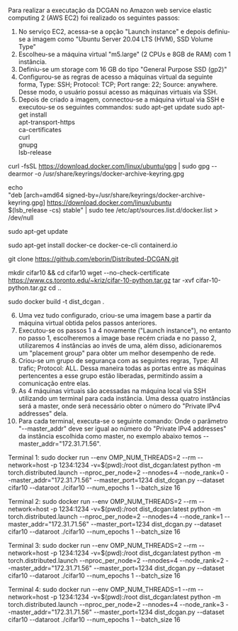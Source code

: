Para realizar a executação da DCGAN no Amazon web service elastic computing 2 (AWS EC2) foi realizado os seguintes passos:

1) No serviço EC2, acessa-se a opção "Launch instance" e depois definiu-se a imagem como "Ubuntu Server 20.04 LTS (HVM), SSD Volume Type"
2) Escolheu-se a máquina virtual "m5.large" (2 CPUs e 8GB de RAM) com 1 instância.
3) Definiu-se um storage com 16 GB do tipo "General Purpose SSD (gp2)"
4) Configurou-se as regras de acesso a máquinas virtual da seguinte forma, Type: SSH; Protocol: TCP; Port range: 22; Source: anywhere. Desse modo, o usuário possui acesso as máquinas virtuais via SSH.
5) Depois de criado a imagem, connectou-se a máquina virtual via SSH e executou-se os seguintes commandos:
  sudo apt-get update
  sudo apt-get install \
      apt-transport-https \
      ca-certificates \
      curl \
      gnupg \
      lsb-release

  curl -fsSL https://download.docker.com/linux/ubuntu/gpg | sudo gpg --dearmor -o /usr/share/keyrings/docker-archive-keyring.gpg

  echo \
    "deb [arch=amd64 signed-by=/usr/share/keyrings/docker-archive-keyring.gpg] https://download.docker.com/linux/ubuntu \
    $(lsb_release -cs) stable" | sudo tee /etc/apt/sources.list.d/docker.list > /dev/null

  sudo apt-get update

  sudo apt-get install docker-ce docker-ce-cli containerd.io

  git clone https://github.com/eborin/Distributed-DCGAN.git

  mkdir cifar10 && cd cifar10
  wget --no-check-certificate https://www.cs.toronto.edu/~kriz/cifar-10-python.tar.gz
  tar -xvf cifar-10-python.tar.gz
  cd ..

  sudo docker build -t dist_dcgan .
  
6) Uma vez tudo configurado, criou-se uma imagem base a partir da máquina virtual obtida pelos passos anteriores.
7) Executou-se os passos 1 a 4 novamente ("Launch instance"), no entanto no passo 1, escolheremos a image base recém criada e no passo 2, utilizaremos 4 instâncias ao invés de uma, além disso, adicionaremos um "placement group" para obter um melhor desempenho de rede.
8) Criou-se um grupo de segurança com as seguintes regras, Type: All trafic; Protocol: ALL. Dessa maneira todas as portas entre as máquinas pertencentes a esse grupo estão liberadas, permitindo assim a comunicação entre elas.
9) As 4 máquinas virtuais são acessadas na máquina local via SSH utilizando um terminal para cada instância. Uma dessa quatro instâncias será a master, onde será necessário obter o número do "Private IPv4 addresses" dela.
10) Para cada terminal, executa-se o seguinte comando:
  Onde o parâmetro "--master_addr" deve ser igual ao número do "Private IPv4 addresses" da instância escolhida como master, no exemplo abaixo temos --master_addr="172.31.71.56".
  
  Terminal 1:
  sudo docker run --env OMP_NUM_THREADS=2 --rm --network=host -p 1234:1234  -v=$(pwd):/root dist_dcgan:latest python -m torch.distributed.launch --nproc_per_node=2 --nnodes=4 --node_rank=0 --master_addr="172.31.71.56" --master_port=1234 dist_dcgan.py --dataset cifar10 --dataroot ./cifar10   --num_epochs 1 --batch_size 16
  
  Terminal 2:
  sudo docker run --env OMP_NUM_THREADS=2 --rm --network=host -p 1234:1234  -v=$(pwd):/root dist_dcgan:latest python -m torch.distributed.launch --nproc_per_node=2 --nnodes=4 --node_rank=1 --master_addr="172.31.71.56" --master_port=1234 dist_dcgan.py --dataset cifar10 --dataroot ./cifar10  --num_epochs 1 --batch_size 16
  
  Terminal 3:
  sudo docker run --env OMP_NUM_THREADS=2 --rm --network=host -p 1234:1234  -v=$(pwd):/root dist_dcgan:latest python -m torch.distributed.launch --nproc_per_node=2 --nnodes=4 --node_rank=2 --master_addr="172.31.71.56" --master_port=1234 dist_dcgan.py --dataset cifar10 --dataroot ./cifar10  --num_epochs 1 --batch_size 16
  
  Terminal 4:
  sudo docker run --env OMP_NUM_THREADS=1 --rm --network=host -p 1234:1234  -v=$(pwd):/root dist_dcgan:latest python -m torch.distributed.launch --nproc_per_node=2 --nnodes=4 --node_rank=3 --master_addr="172.31.71.56" --master_port=1234 dist_dcgan.py --dataset cifar10 --dataroot ./cifar10  --num_epochs 1 --batch_size 16
